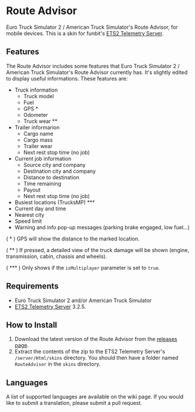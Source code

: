 # Route Advisor
Euro Truck Simulator 2 / American Truck Simulator's Route Advisor, for mobile devices. This is a skin for funbit's [ETS2 Telemetry Server](https://github.com/Funbit/ets2-telemetry-server).

## Features
The Route Advisor includes some features that Euro Truck Simulator 2 / American Truck Simulator's Route Advisor currently has. It's slightly edited to display useful informations. These features are:

- Truck information
    - Truck model
    - Fuel
    - GPS *
    - Odometer
    - Truck wear **
- Trailer informarion
    - Cargo name
    - Cargo mass
    - Trailer wear
    - Next rest stop time (no job)
- Current job information
    - Source city and company
    - Destination city and company
    - Distance to destination
    - Time remaining
    - Payout
    - Next rest stop time (no job)
- Busiest locations (TrucksMP) ***
- Current day and time
- Nearest city
- Speed limit
- Warning and info pop-up messages (parking brake engaged, low fuel...)

( * ) GPS will show the distance to the marked location.

( ** ) If pressed, a detailed view of the truck damage will be shown (engine, transmission, cabin, chassis and wheels).

( *** ) Only shows if the `isMultiplayer` parameter is set to `true`.

## Requirements
- Euro Truck Simulator 2 and/or American Truck Simulator
- [ETS2 Telemetry Server](https://github.com/Funbit/ets2-telemetry-server) 3.2.5.

## How to Install
1. Download the latest version of the Route Advisor from the [releases page](https://www.github.com/Klaax/RouteAdvisor/releases).
2. Extract the contents of the zip to the ETS2 Telemetry Server's `/server/Html/skins` directory. You should then have a folder named `RouteAdvisor` in the `skins` directory.

## Languages
A list of supported languages are available on the wiki page. If you would like to submit a translation, please submit a pull request.
